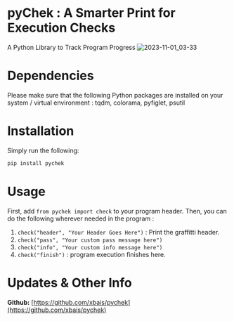# pyChek : A Smarter Print for Execution Checks
A Python Library to Track Program Progress
![2023-11-01_03-33](https://github.com/aakashsinghbais/pyprodigy/assets/56718090/b5eb78db-c61f-4e37-8933-73fe9a7ee363)

# Dependencies
Please make sure that the following Python packages are installed on your system / virtual environment : tqdm, colorama, pyfiglet, psutil

# Installation
Simply run the following:
```bash
pip install pychek
```

# Usage
First, add `from pychek import check` to your program header. Then, you can do the following wherever needed in the program :
1. `check("header", "Your Header Goes Here")` : Print the graffitti header.
2. `check("pass", "Your custom pass message here")`
3. `check("info", "Your custom info message here")`
4. `check("finish")` : program execution finishes here.

# Updates & Other Info
**Github:** [https://github.com/xbais/pychek](https://github.com/xbais/pychek)
